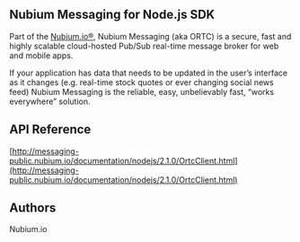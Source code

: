 ## Nubium Messaging for Node.js SDK
Part of the [Nubium.io®](http://www.nubium.io), Nubium Messaging (aka ORTC) is a secure, fast and highly scalable cloud-hosted Pub/Sub real-time message broker for web and mobile apps.

If your application has data that needs to be updated in the user’s interface as it changes (e.g. real-time stock quotes or ever changing social news feed) Nubium Messaging is the reliable, easy, unbelievably fast, “works everywhere” solution.

## API Reference
[http://messaging-public.nubium.io/documentation/nodejs/2.1.0/OrtcClient.html](http://messaging-public.nubium.io/documentation/nodejs/2.1.0/OrtcClient.html)

## Authors
Nubium.io

